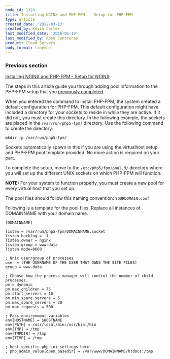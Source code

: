 ```yaml
---
node_id: 1320
title: Installing NGINX and PHP-FPM  - Setup for PHP-FPM
type: article
created_date: '2012-03-13'
created_by: Kevin Carter
last_modified_date: '2016-01-19'
last_modified_by: Rose Contreras
product: Cloud Servers
body_format: tinymce
---
```


### Previous section

[Installing NGINX and PHP-FPM - Setup for
NGINX](/how-to/installing-nginx-and-php-fpm-setup-for-nginx)

The steps in this article guide you through adding pool information to
the PHP-FPM setup that you [previously
completed](/how-to/installing-nginx-and-php-fpm-setup-for-nginx).

When you entered the command to install PHP-FPM, the system created a
default configuration for PHP-FPM. This default configuration might have
included a directory for your sockets to reside in while they are
active. If it did not, you must create this directory. In the following
example, the sockets are placed in the `/var/run/php5-fpm/` directory.
Use the following command to create the directory:

    mkdir -p /var/run/php5-fpm/

Sockets automatically spawn in this if you are using the virtualhost
setup and PHP-FPM pool template provided. No more action is required on
your part.

To complete the setup, move to the `/etc/php5/fpm/pool.d/` directory
where you will set up the different UNIX sockets on which PHP-FPM will
function.

**NOTE:** For your system to function properly, you must create a new
pool for every virtual host that you set up.

The pool files should follow this naming convention: `YOURDOMAIN.conf`

Following is a template for the pool files. Replace all instances of
DOMAINNAME with your domain name.

    [DOMAINNAME]

    listen = /var/run/php5-fpm/DOMAINNAME.socket
    listen.backlog = -1
    listen.owner = nginx
    listen.group = www-data
    listen.mode=0660

    ; Unix user/group of processes
    user = (THE USERNAME OF THE USER THAT OWNS THE SITE FILES)
    group = www-data

    ; Choose how the process manager will control the number of child processes.
    pm = dynamic
    pm.max_children = 75
    pm.start_servers = 10
    pm.min_spare_servers = 5
    pm.max_spare_servers = 20
    pm.max_requests = 500

    ; Pass environment variables
    env[HOSTNAME] = $HOSTNAME
    env[PATH] = /usr/local/bin:/usr/bin:/bin
    env[TMP] = /tmp
    env[TMPDIR] = /tmp
    env[TEMP] = /tmp

    ; host-specific php ini settings here
    ; php_admin_value[open_basedir] = /var/www/DOMAINNAME/htdocs:/tmp

